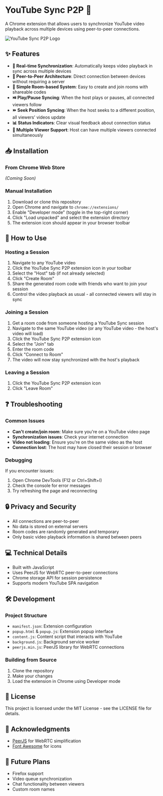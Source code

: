 # YouTube Sync P2P 🔄

A Chrome extension that allows users to synchronize YouTube video playback across multiple devices using peer-to-peer connections.

![YouTube Sync P2P Logo](images/icon128.png)

## ✨ Features

- **🔄 Real-time Synchronization**: Automatically keeps video playback in sync across multiple devices
- **🔌 Peer-to-Peer Architecture**: Direct connection between devices without requiring a server
- **🚪 Simple Room-based System**: Easy to create and join rooms with shareable codes
- **⏯️ Play/Pause Syncing**: When the host plays or pauses, all connected viewers follow
- **⏩ Seek Position Syncing**: When the host seeks to a different position, all viewers' videos update
- **📊 Status Indicators**: Clear visual feedback about connection status
- **👥 Multiple Viewer Support**: Host can have multiple viewers connected simultaneously

## 📥 Installation

### From Chrome Web Store
*(Coming Soon)*

### Manual Installation
1. Download or clone this repository
2. Open Chrome and navigate to `chrome://extensions/`
3. Enable "Developer mode" (toggle in the top-right corner)
4. Click "Load unpacked" and select the extension directory
5. The extension icon should appear in your browser toolbar

## 📝 How to Use

### Hosting a Session
1. Navigate to any YouTube video
2. Click the YouTube Sync P2P extension icon in your toolbar
3. Select the "Host" tab (if not already selected)
4. Click "Create Room"
5. Share the generated room code with friends who want to join your session
6. Control the video playback as usual - all connected viewers will stay in sync

### Joining a Session
1. Get a room code from someone hosting a YouTube Sync session
2. Navigate to the same YouTube video (or any YouTube video - the host's video will load)
3. Click the YouTube Sync P2P extension icon
4. Select the "Join" tab
5. Enter the room code
6. Click "Connect to Room"
7. The video will now stay synchronized with the host's playback

### Leaving a Session
1. Click the YouTube Sync P2P extension icon
2. Click "Leave Room"

## ❓ Troubleshooting

### Common Issues
- **Can't create/join room**: Make sure you're on a YouTube video page
- **Synchronization issues**: Check your internet connection
- **Video not loading**: Ensure you're on the same video as the host
- **Connection lost**: The host may have closed their session or browser

### Debugging
If you encounter issues:
1. Open Chrome DevTools (F12 or Ctrl+Shift+I)
2. Check the console for error messages
3. Try refreshing the page and reconnecting

## 🔒 Privacy and Security

- All connections are peer-to-peer
- No data is stored on external servers
- Room codes are randomly generated and temporary
- Only basic video playback information is shared between peers

## 💻 Technical Details

- Built with JavaScript
- Uses PeerJS for WebRTC peer-to-peer connections
- Chrome storage API for session persistence
- Supports modern YouTube SPA navigation

## 🛠️ Development

### Project Structure
- `manifest.json`: Extension configuration
- `popup.html` & `popup.js`: Extension popup interface
- `content.js`: Content script that interacts with YouTube
- `background.js`: Background service worker
- `peerjs.min.js`: PeerJS library for WebRTC connections

### Building from Source
1. Clone the repository
2. Make your changes
3. Load the extension in Chrome using Developer mode

## 📜 License

This project is licensed under the MIT License - see the LICENSE file for details.

## 👏 Acknowledgments

- [PeerJS](https://peerjs.com/) for WebRTC simplification
- [Font Awesome](https://fontawesome.com/) for icons

## 🔮 Future Plans

- Firefox support
- Video queue synchronization
- Chat functionality between viewers
- Custom room names
